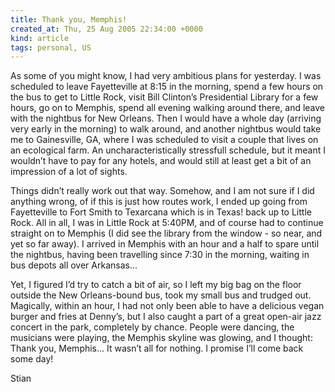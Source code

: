```yaml
---
title: Thank you, Memphis!
created_at: Thu, 25 Aug 2005 22:34:00 +0000
kind: article
tags: personal, US
---
```


As some of you might know, I had very ambitious plans for yesterday. I
was scheduled to leave Fayetteville at 8:15 in the morning, spend a few
hours on the bus to get to Little Rock, visit Bill Clinton’s
Presidential Library for a few hours, go on to Memphis, spend all
evening walking around there, and leave with the nightbus for New
Orleans. Then I would have a whole day (arriving very early in the
morning) to walk around, and another nightbus would take me to
Gainesville, GA, where I was scheduled to visit a couple that lives on
an ecological farm. An uncharacteristically stressfull schedule, but it
meant I wouldn’t have to pay for any hotels, and would still at least
get a bit of an impression of a lot of sights.

Things didn’t really work out that way. Somehow, and I am not sure if I
did anything wrong, of if this is just how routes work, I ended up going
from Fayetteville to Fort Smith to Texarcana which is in Texas! back up
to Little Rock. All in all, I was in Little Rock at 5:40PM, and of
course had to continue straight on to Memphis (I did see the library
from the window - so near, and yet so far away). I arrived in Memphis
with an hour and a half to spare until the nightbus, having been
travelling since 7:30 in the morning, waiting in bus depots all over
Arkansas…

Yet, I figured I’d try to catch a bit of air, so I left my big bag on
the floor outside the New Orleans-bound bus, took my small bus and
trudged out. Magically, within an hour, I had not only been able to have
a delicious vegan burger and fries at Denny’s, but I also caught a part
of a great open-air jazz concert in the park, completely by chance.
People were dancing, the musicians were playing, the Memphis skyline was
glowing, and I thought: Thank you, Memphis… It wasn’t all for nothing. I
promise I’ll come back some day!

Stian

